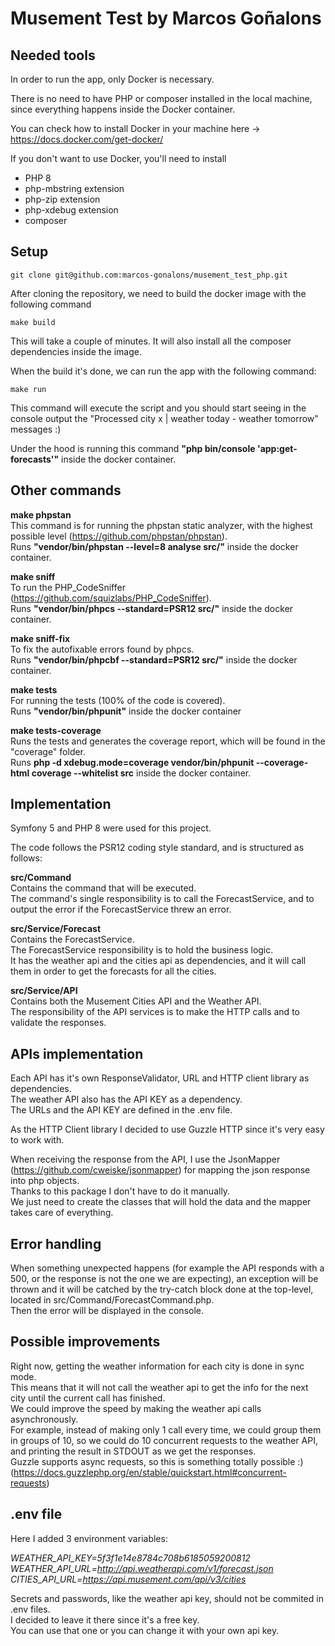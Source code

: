 # Musement Test by Marcos Goñalons

## Needed tools
In order to run the app, only Docker is necessary.

There is no need to have PHP or composer installed in the local machine, since everything happens inside the Docker container.

You can check how to install Docker in your machine here -> https://docs.docker.com/get-docker/

If you don't want to use Docker, you'll need to install  
- PHP 8 
- php-mbstring extension
- php-zip extension
- php-xdebug extension
- composer

## Setup
```
git clone git@github.com:marcos-gonalons/musement_test_php.git
```
After cloning the repository, we need to build the docker image with the following command

```
make build
```

This will take a couple of minutes. It will also install all the composer dependencies inside the image.

When the build it's done, we can run the app with the following command:
```
make run
```

This command will execute the script and you should start seeing in the console output the "Processed city x | weather today - weather tomorrow" messages :)  

Under the hood is running this command **"php bin/console 'app:get-forecasts'"** inside the docker container.


## Other commands

**make phpstan**  
This command is for running the phpstan static analyzer, with the highest possible level (https://github.com/phpstan/phpstan).  
Runs **"vendor/bin/phpstan --level=8 analyse src/"** inside the docker container.

  
**make sniff**  
To run the PHP_CodeSniffer (https://github.com/squizlabs/PHP_CodeSniffer).  
Runs **"vendor/bin/phpcs --standard=PSR12 src/"** inside the docker container.

**make sniff-fix**  
To fix the autofixable errors found by phpcs.  
Runs **"vendor/bin/phpcbf --standard=PSR12 src/"** inside the docker container.

**make tests**  
For running the tests (100% of the code is covered).  
Runs **"vendor/bin/phpunit"** inside the docker container


**make tests-coverage**  
Runs the tests and generates the coverage report, which will be found in the "coverage" folder.  
Runs **php -d xdebug.mode=coverage vendor/bin/phpunit --coverage-html coverage --whitelist src** inside the docker container.


## Implementation
Symfony 5 and PHP 8 were used for this project.  

The code follows the PSR12 coding style standard, and is structured as follows:  


**src/Command**  
Contains the command that will be executed.  
The command's single responsibility is to call the ForecastService, and to output the error if
the ForecastService threw an error.  

**src/Service/Forecast**  
Contains the ForecastService.  
The ForecastService responsibility is to hold the business logic.  
It has the weather api and the cities api as dependencies, and it will call them in order to get the forecasts for all the cities.  


**src/Service/API**  
Contains both the Musement Cities API and the Weather API.  
The responsibility of the API services is to make the HTTP calls and to validate the responses.

## APIs implementation
Each API has it's own ResponseValidator, URL and HTTP client library as dependencies.  
The weather API also has the API KEY as a dependency.  
The URLs and the API KEY are defined in the .env file.

As the HTTP Client library I decided to use Guzzle HTTP since it's very easy to work with.  

When receiving the response from the API, I use the JsonMapper (https://github.com/cweiske/jsonmapper) for mapping the json response into php objects.  
Thanks to this package I don't have to do it manually.  
We just need to create the classes that will hold the data and the mapper takes care of everything.


## Error handling
When something unexpected happens (for example the API responds with a 500, or the response is not the one we are expecting), an exception will be thrown and it will be catched by the try-catch block done at the top-level, located in src/Command/ForecastCommand.php.  
Then the error will be displayed in the console.



## Possible improvements
Right now, getting the weather information for each city is done in sync mode.  
This means that it will not call the weather api to get the info for the next city until the current call has finished.  
We could improve the speed by making the weather api calls asynchronously.  
For example, instead of making only 1 call every time, we could group them in groups of 10, so we could do 10 concurrent requests to the weather API, and printing the result in STDOUT as we get the responses.  
Guzzle supports async requests, so this is something totally possible :) (https://docs.guzzlephp.org/en/stable/quickstart.html#concurrent-requests)



## .env file
Here I added 3 environment variables:  

*WEATHER_API_KEY=5f3f1e14e8784c708b6185059200812*
*WEATHER_API_URL=http://api.weatherapi.com/v1/forecast.json*  
*CITIES_API_URL=https://api.musement.com/api/v3/cities*  

Secrets and passwords, like the weather api key, should not be commited in .env files.  
I decided to leave it there since it's a free key.  
You can use that one or you can change it with your own api key.

